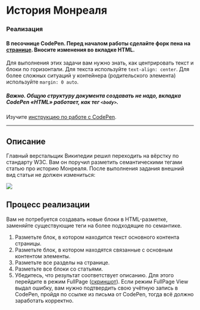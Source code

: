 # История Монреаля

### Реализация

#### **В песочнице CodePen.** Перед началом работы сделайте форк пена на [странице](https://codepen.io/Netology/pen/pOMVeK?editors=1000). Вносите изменения во вкладке HTML.

Для выполнения этих задачи вам нужно знать, как центрировать текст и блоки по горизонтали.
Для текста используйте `text-align: center`. 
Для более сложных ситуаций у контейнера (родительского элемента) используйте `margin: 0 auto`.

##### **Важно.** Общую структуру документа создавать не надо, вкладка CodePen «HTML» работает, как тег `<body>`.
Изучите [инструкцию по работе с CodePen](https://github.com/netology-code/guides/tree/master/codepen).

---

## Описание

Главный верстальщик Википедии решил переходить на вёрстку по стандарту W3C. Вам он поручил разметить семантическими тегами статью про историю Монреаля. После выполнения задания внешний вид статьи не должен измениться:

![](https://netology-code.github.io/html-2-homeworks/sources/2-1/montreal-before.jpg)

## Процесс реализации

Вам не потребуется создавать новые блоки в HTML-разметке, заменяйте существующие теги на более подходящие по семантике. 

1. Разметьте блок, в котором находится текст основного контента страницы.
2. Разметьте блок, в котором находятся связанные с основным контентом элементы.
3. Разметьте все разделы на странице.
4. Разметьте все блоки со статьями.
5. Убедитесь, что результат соответствует описанию. Для этого перейдите в режим FullPage ([скриншот](/sources/screen.md)). Если режим FullPage View выдал ошибку, вам нужно подтвердить свою учётную запись в CodePen, пройдя по ссылке из письма от CodePen, тогда всё должно заработать корректно.

